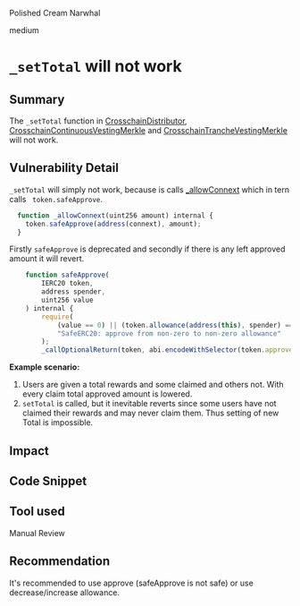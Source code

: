 Polished Cream Narwhal

medium

# `_setTotal` will not work

## Summary
The `_setTotal` function in [CrosschainDistributor](https://github.com/sherlock-audit/2023-06-tokensoft/blob/main/contracts/contracts/claim/abstract/CrosschainDistributor.sol), [CrosschainContinuousVestingMerkle](https://github.com/sherlock-audit/2023-06-tokensoft/blob/main/contracts/contracts/claim/CrosschainContinuousVestingMerkle.sol) and [CrosschainTrancheVestingMerkle](https://github.com/sherlock-audit/2023-06-tokensoft/blob/main/contracts/contracts/claim/CrosschainTrancheVestingMerkle.sol) will not work.
## Vulnerability Detail
`_setTotal` will simply not work, because is calls [_allowConnext](https://github.com/sherlock-audit/2023-06-tokensoft/blob/main/contracts/contracts/claim/abstract/CrosschainDistributor.sol#L35-L37) which in tern calls ` token.safeApprove`.
```jsx
  function _allowConnext(uint256 amount) internal {
    token.safeApprove(address(connext), amount);
  }
```
Firstly `safeApprove` is deprecated and secondly if there is any left approved amount it will revert.
```jsx
    function safeApprove(
        IERC20 token,
        address spender,
        uint256 value
    ) internal {
        require(
            (value == 0) || (token.allowance(address(this), spender) == 0),
            "SafeERC20: approve from non-zero to non-zero allowance"
        );
        _callOptionalReturn(token, abi.encodeWithSelector(token.approve.selector, spender, value));
```

**Example scenario:**

1. Users are given a total rewards and some claimed and others not. With every claim total approved amount is lowered.
2. `setTotal` is called, but it inevitable reverts since some users have not claimed their rewards and may never claim them.
Thus setting of new Total is impossible.
## Impact

## Code Snippet

## Tool used

Manual Review

## Recommendation
It's recommended to use approve (safeApprove is not safe) or use decrease/increase allowance. 